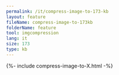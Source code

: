 ```yaml
---
permalink: /it/compress-image-to-173-kb
layout: feature
fileName: compress-image-to-173kb
folderName: feature
tool: imgcompression
lang: it
size: 173
type: kb
---
```


{%- include compress-image-to-X.html -%}
